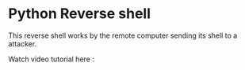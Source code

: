 Python Reverse shell 
====================

This reverse shell works by the remote computer sending its shell to a attacker.

Watch video tutorial here :  
